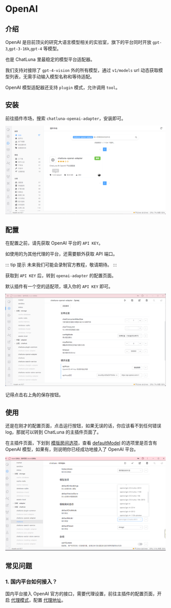 # OpenAI

## 介绍

OpenAI 是目前顶尖的研究大语言模型相关的实验室，旗下的平台同时开放 `gpt-3`,`gpt-3-16k`,`gpt-4` 等模型。

也是 ChatLuna 里最稳定的模型平台适配器。

我们支持对接除了 `gpt-4-vision` 外的所有模型，通过 `v1/models` url 动态获取模型列表，无需手动输入模型名称和等待适配。

OpenAI 模型适配器还支持 `plugin` 模式，允许调用 `tool`。

## 安装

前往插件市场，搜索 `chatluna-openai-adapter`，安装即可。

![images](../../public/images/plugin_market_openai.png)

## 配置

在配置之前，请先获取 OpenAI 平台的 `API KEY`。

如使用的为其他代理的平台，还需要额外获取 API 端口。

::: tip 提示
未来我们可能会录制官方教程，敬请期待。
:::

获取到 `API KEY` 后，转到 `openai-adapter` 的配置页面。

默认插件有一个空的适配项，填入你的 `API KEY` 即可。

![images](../../public/images/plugin_openai_adapter_1.png)

记得点击右上角的保存按钮。

## 使用

还是在刚才的配置页面，点击运行按钮，如果无误的话，你应该看不到任何错误 log，那就可以转到 ChatLuna 的主插件页面了。

在主插件页面，下划到 [模版房间选项](../useful-configurations.md#模版房间选项)，查看 [defaultModel](../useful-configurations.md#defaultmodel) 的选项里是否含有 OpenAI 模型，如果有，则说明你已经成功地接入了 OpenAI 平台。

![images](../../public/images/plugin_main_pic_1.png)

## 常见问题

### 1. 国内平台如何接入？

国内平台接入 OpenAI 官方的接口，需要代理设置，前往主插件的配置页面，开启 [代理模式](../useful-configurations.md/#isproxy)，配置 [代理地址](../useful-configurations.md#proxyaddress)。